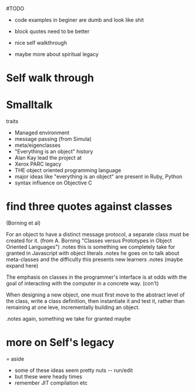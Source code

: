 #TODO
- code examples in beginer are dumb and look like shit
- block quotes need to be better

- nice self walkthrough
- maybe more about spiritual legacy

# Self walk through

# Smalltalk
traits
- Managed environment
- message passing (from Simula)
- meta/eigenclasses
- "Everything is an object"
history
- Alan Kay lead the project at
- Xerox PARC
legacy
- THE object oriented programming language
- major ideas like "everything is an object" are present in Ruby, Python
- syntax influence on Objective C

# find three quotes against classes
(Borning et al)

  For an object to have a distinct message protocol, a separate class must be created for it.
  (from A. Borning "Classes versus Prototypes in Object Oriented Languages")
.notes this is something we completely take for granted in Javascript with object literals
.notes he goes on to talk about meta-classes and the difficulty this presents new learners
.notes (maybe expand here)

  The emphasis on classes in the programmer's interface is at odds with the goal of interacting with the computer in a concrete way. (con't)

  When designing a new object, one must first move to the abstract level of the class, write a class definition, then instantiate it and test it, rather than remaining at one leve, incrementally building an object.

.notes again, something we take for granted maybe

# more on Self's legacy

= aside
  - some of these ideas seem pretty nuts -- run/edit
  - but these were heady times
  - remember JIT compilation etc

